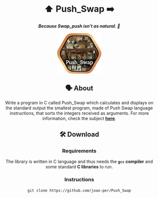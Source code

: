 <h1 align="center">
	⬆️ Push_Swap ➡️
</h1>

<p align="center">
	<b><i>Because Swap_push isn’t as natural. 🍃</i></b>
</p>

<div align="center">
<img alt="Libft" src="https://github.com/joao-per/joao-per/blob/main/Badges/Push_Swap.png"
</div>

## 🗣️ About

Write a program in C called Push_Swap which calculates and displays
on the standard output the smallest program, made of Push Swap language instructions,
that sorts the integers received as arguments. For more information, check the subject [**here**](https://github.com/joao-per/Push_Swap/blob/master/en.subject.pdf).

## 🛠️ Download

### Requirements

The library is written in C language and thus needs the **`gcc` compiler** and some standard **C libraries** to run.

### Instructions

```shell
git clone https://github.com/joao-per/Push_Swap
```
